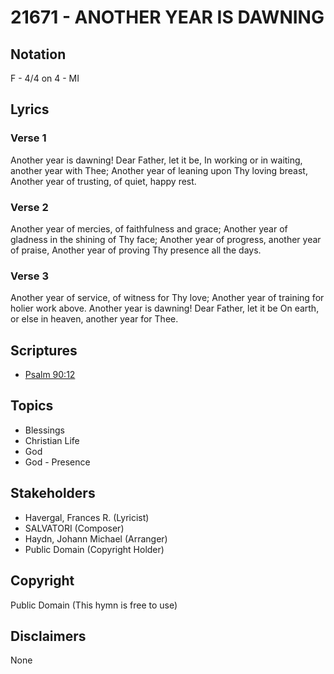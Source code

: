 # 21671 - ANOTHER YEAR IS DAWNING

## Notation

F - 4/4 on 4 - MI

## Lyrics

### Verse 1

Another year is dawning! Dear Father, let it be, In working or in waiting, another year with Thee; Another year of leaning upon Thy loving breast, Another year of trusting, of quiet, happy rest.





### Verse 2

Another year of mercies, of faithfulness and grace; Another year of gladness in the shining of Thy face; Another year of progress, another year of praise, Another year of proving Thy presence all the days.



### Verse 3

Another year of service, of witness for Thy love; Another year of training for holier work above. Another year is dawning! Dear Father, let it be On earth, or else in heaven, another year for Thee.





## Scriptures

- [Psalm 90:12](https://www.biblegateway.com/passage/?search=Psalm%2090%3A12)

## Topics

- Blessings
- Christian Life
- God
- God - Presence

## Stakeholders

- Havergal, Frances R. (Lyricist)
- SALVATORI (Composer)
- Haydn, Johann Michael (Arranger)
- Public Domain (Copyright Holder)

## Copyright

Public Domain
(This hymn is free to use)

## Disclaimers

None

